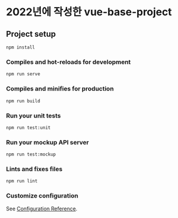 # 2022년에 작성한 vue-base-project

## Project setup

```
npm install
```

### Compiles and hot-reloads for development

```
npm run serve
```

### Compiles and minifies for production

```
npm run build
```

### Run your unit tests

```
npm run test:unit
```

### Run your mockup API server

```
npm run test:mockup
```

### Lints and fixes files

```
npm run lint
```

### Customize configuration

See [Configuration Reference](https://cli.vuejs.org/config/).
